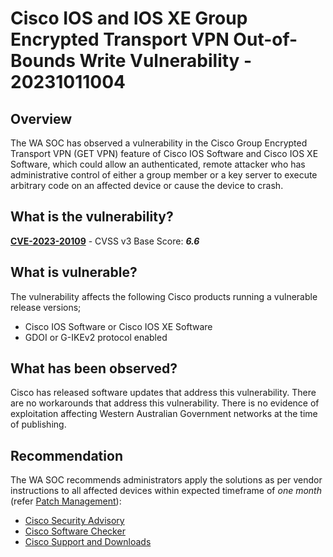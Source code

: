 # Cisco IOS and IOS XE Group Encrypted Transport VPN Out-of-Bounds Write Vulnerability - 20231011004

## Overview

The WA SOC has observed a vulnerability in the Cisco Group Encrypted Transport VPN (GET VPN) feature of Cisco IOS Software and Cisco IOS XE Software, which could allow an authenticated, remote attacker who has administrative control of either a group member or a key server to execute arbitrary code on an affected device or cause the device to crash. 

## What is the vulnerability?

[**CVE-2023-20109**](https://nvd.nist.gov/vuln/detail/CVE-2023-20109) - CVSS v3 Base Score: ***6.6***

## What is vulnerable?

The vulnerability affects the following Cisco products running a vulnerable release versions;

- Cisco IOS Software or Cisco IOS XE Software
- GDOI or G-IKEv2 protocol enabled

## What has been observed?

Cisco has released software updates that address this vulnerability. There are no workarounds that address this vulnerability. There is no evidence of exploitation affecting Western Australian Government networks at the time of publishing.

## Recommendation

The WA SOC recommends administrators apply the solutions as per vendor instructions to all affected devices within expected timeframe of *one month* (refer [Patch Management](../guidelines/patch-management.md)):

- [Cisco Security Advisory](https://sec.cloudapps.cisco.com/security/center/content/CiscoSecurityAdvisory/cisco-sa-getvpn-rce-g8qR68sx)
- [Cisco Software Checker](https://sec.cloudapps.cisco.com/security/center/softwarechecker.x)
- [Cisco Support and Downloads](https://www.cisco.com/c/en/us/support/index.html)

